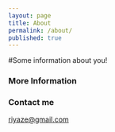 ```yaml
---
layout: page
title: About
permalink: /about/
published: true
---
```


#Some information about you!

### More Information


### Contact me

[riyaze@gmail.com](mailto:riyaze@gmail.com)
